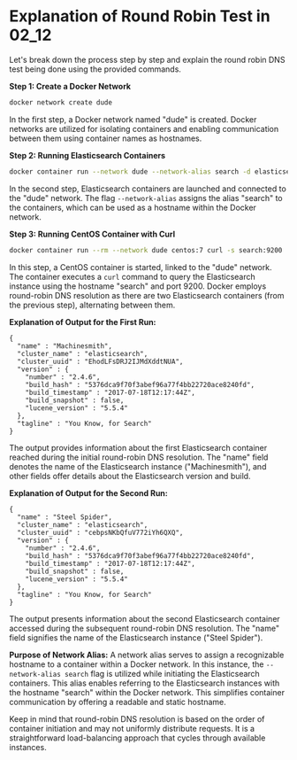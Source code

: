 # Explanation of Round Robin Test in 02_12

Let's break down the process step by step and explain the round robin DNS test being done using the provided commands.

**Step 1: Create a Docker Network**
```bash
docker network create dude
```
In the first step, a Docker network named "dude" is created. Docker networks are utilized for isolating containers and enabling communication between them using container names as hostnames.

**Step 2: Running Elasticsearch Containers**
```bash
docker container run --network dude --network-alias search -d elasticsearch:2
```
In the second step, Elasticsearch containers are launched and connected to the "dude" network. The flag `--network-alias` assigns the alias "search" to the containers, which can be used as a hostname within the Docker network.

**Step 3: Running CentOS Container with Curl**
```bash
docker container run --rm --network dude centos:7 curl -s search:9200
```
In this step, a CentOS container is started, linked to the "dude" network. The container executes a `curl` command to query the Elasticsearch instance using the hostname "search" and port 9200. Docker employs round-robin DNS resolution as there are two Elasticsearch containers (from the previous step), alternating between them.

**Explanation of Output for the First Run:**
```
{
  "name" : "Machinesmith",
  "cluster_name" : "elasticsearch",
  "cluster_uuid" : "EhodLFsDRJ2IJMdXddtNUA",
  "version" : {
    "number" : "2.4.6",
    "build_hash" : "5376dca9f70f3abef96a77f4bb22720ace8240fd",
    "build_timestamp" : "2017-07-18T12:17:44Z",
    "build_snapshot" : false,
    "lucene_version" : "5.5.4"
  },
  "tagline" : "You Know, for Search"
}
```
The output provides information about the first Elasticsearch container reached during the initial round-robin DNS resolution. The "name" field denotes the name of the Elasticsearch instance ("Machinesmith"), and other fields offer details about the Elasticsearch version and build.

**Explanation of Output for the Second Run:**
```
{
  "name" : "Steel Spider",
  "cluster_name" : "elasticsearch",
  "cluster_uuid" : "cebpsNKbQfuV772iYh6QXQ",
  "version" : {
    "number" : "2.4.6",
    "build_hash" : "5376dca9f70f3abef96a77f4bb22720ace8240fd",
    "build_timestamp" : "2017-07-18T12:17:44Z",
    "build_snapshot" : false,
    "lucene_version" : "5.5.4"
  },
  "tagline" : "You Know, for Search"
}
```
The output presents information about the second Elasticsearch container accessed during the subsequent round-robin DNS resolution. The "name" field signifies the name of the Elasticsearch instance ("Steel Spider").

**Purpose of Network Alias:**
A network alias serves to assign a recognizable hostname to a container within a Docker network. In this instance, the `--network-alias search` flag is utilized while initiating the Elasticsearch containers. This alias enables referring to the Elasticsearch instances with the hostname "search" within the Docker network. This simplifies container communication by offering a readable and static hostname.

Keep in mind that round-robin DNS resolution is based on the order of container initiation and may not uniformly distribute requests. It is a straightforward load-balancing approach that cycles through available instances.
